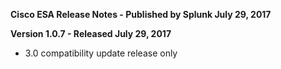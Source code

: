 **Cisco ESA Release Notes - Published by Splunk July 29, 2017**


**Version 1.0.7 - Released July 29, 2017**

* 3.0 compatibility update release only

